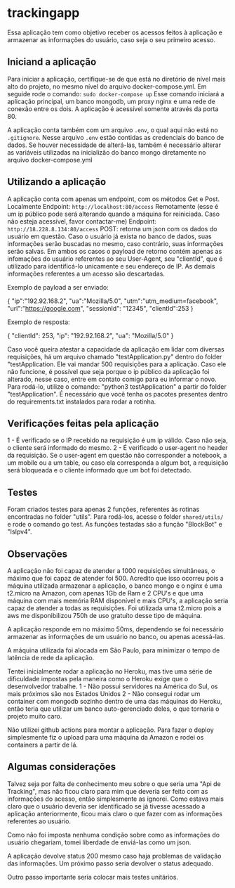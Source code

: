 # trackingapp

Essa aplicação tem como objetivo receber os acessos feitos à aplicação e armazenar as informações do usuário, caso seja o seu primeiro acesso.

## Iniciand a aplicação

Para iniciar a aplicação, certifique-se de que está no diretório de nível mais alto do projeto, no mesmo nível do arquivo
docker-compose.yml. Em seguide rode o comando:
`sudo docker-compose up`
Esse comando iniciará a aplicação principal, um banco mongodb, um proxy nginx e uma rede de conexão entre os dois. A aplicação é
acessível somente através da porta 80.

A aplicação conta também com um arquivo `.env`, o qual aqui não está no `.gitignore`. Nesse arquivo `.env` estão
contidas as credenciais do banco de dados. Se houver necessidade de alterá-las, também é necessário alterar as variáveis
utilizadas na inicializão do banco mongo diretamente no arquivo docker-compose.yml

## Utilizando a aplicação

A aplicação conta com apenas um endpoint, com os métodos Get e Post.
Localmente
Endpoint: `http://localhost:80/access`
Remotamente (esse é um ip público pode será alterando quando a máquina for reiniciada. Caso não esteja acessível, favor contactar-me)
Endpoint: `http://18.228.8.134:80/access`
POST: retorna um json com os dados do usuário em questão. Caso o usuário já exista no banco de dados, suas informações serão buscadas no mesmo,
caso contrário, suas informações serão salvas. Em ambos os casos o payload de retorno contém apenas as infomações do usuário referentes ao seu User-Agent,
seu "clientId", que é utilizado para identificá-lo unicamente e seu endereço de IP. As demais informações referentes a um acesso são descartadas.

Exemplo de payload a ser enviado:

{
"ip":"192.92.168.2",
"ua":"Mozilla/5.0",
"utm":"utm_medium=facebook",
"url":"https://google.com",
"sessionId": "12345",
"clientId":253
}

Exemplo de resposta:

{
"clientId": 253,
"ip": "192.92.168.2",
"ua": "Mozilla/5.0"
}

Caso você queira atestar a capacidade da aplicação em lidar com diversas requisições, há um arquivo chamado "testApplication.py" dentro do folder "testApplication.
Ele vai mandar 500 requisições para a aplicação. Caso ele não funcione, é possível que seja porque o ip público da aplicação foi alterado, nesse caso, entre em contato comigo para eu informar o novo. Para rodá-lo, utilize o comando: "python3 testApplication" a partir do folder "testApplication". É necessário que você tenha
os pacotes presentes dentro do requirements.txt instalados para rodar a rotinha.

## Verificações feitas pela aplicação

1 - É verificado se o IP recebido na requisição é um ip válido. Caso não seja, o cliente será informado do mesmo.
2 - É verificado o user-agent no header da requisição. Se o user-agent em questão não corresponder a notebook, a um mobile ou a um table, ou caso ela corresponda a algum bot, a requisição será bloqueada e o cliente informado que um bot foi detectado.

## Testes

Foram criados testes para apenas 2 funções, referentes às rotinas encontradas no folder "utils". Para rodá-los, acesse o folder `shared/utils/` e rode o comando
go test. As funções testadas são a função "BlockBot" e "IsIpv4".

## Observações

A aplicação não foi capaz de atender a 1000 requisições simultâneas, o máximo que foi capaz de atender foi 500. Acredito que isso ocorreu pois a máquina utilizada armazenar a aplicação, o banco mongo e o nginx é uma t2.micro na Amazon, com apenas 1Gb de Ram e 2 CPU's e que uma máquina com mais memória RAM disponível e mais CPU's, a aplicação seria capaz de atender a todas as requisições. Foi utilizada uma t2.micro pois a aws me disponibilizou 750h de uso gratuíto desse tipo de máquina.

A aplicação responde em no máximo 50ms, dependendo se foi necessário armazenar as informações de um usuário no banco, ou apenas acessá-las.

A máquina utilizada foi alocada em São Paulo, para minimizar o tempo de latência de rede da aplicação.

Tentei inicialmente rodar a aplicação no Heroku, mas tive uma série de dificuldade impostas pela maneira como o Heroku exige que o desenvolvedor trabalhe.
1 - Não possui servidores na América do Sul, os mais próximos são nos Estados Unidos
2 - Não consegui rodar um container com mongodb sozinho dentro de uma das máquinas do Heroku, então teria que utilizar um banco auto-gerenciado deles, o que tornaria o projeto muito caro.

Não utilizei github actions para montar a aplicação. Para fazer o deploy simplesmente fiz o upload para uma máquina da Amazon e rodei os containers a partir de lá.

## Algumas considerações

Talvez seja por falta de conhecimento meu sobre o que seria uma "Api de Tracking", mas não ficou claro para mim que deveria ser feito com as informações do acesso, então simplesmente as ignorei. Como estava mais claro que o usuário deveria ser identificado se já tivesse acessado a aplicação anteriormente, ficou mais claro o que fazer com as informações referentes ao usuário.

Como não foi imposta nenhuma condição sobre como as informações do usuário chegariam, tomei liberdade de enviá-las como um json.

A aplicação devolve status 200 mesmo caso haja problemas de validação das informações. Um próximo passo seria devolver o status adequado.

Outro passo importante seria colocar mais testes unitários.

